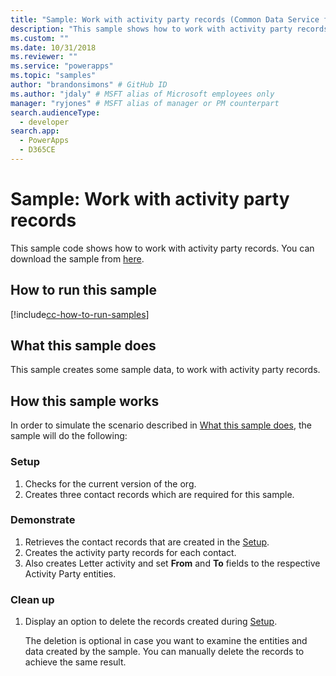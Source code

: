 ```yaml
---
title: "Sample: Work with activity party records (Common Data Service for Apps) | Microsoft Docs" # Intent and product brand in a unique string of 43-59 chars including spaces
description: "This sample shows how to work with activity party records" # 115-145 characters including spaces. This abstract displays in the search result.
ms.custom: ""
ms.date: 10/31/2018
ms.reviewer: ""
ms.service: "powerapps"
ms.topic: "samples"
author: "brandonsimons" # GitHub ID
ms.author: "jdaly" # MSFT alias of Microsoft employees only
manager: "ryjones" # MSFT alias of manager or PM counterpart
search.audienceType: 
  - developer
search.app: 
  - PowerApps
  - D365CE
---
```

# Sample: Work with activity party records

<!-- https://docs.microsoft.com/dynamics365/customer-engagement/developer/sample-work-activity-party-records -->

This sample code shows how to work with activity party records. You can download the sample from [here](https://github.com/Microsoft/PowerApps-Samples/tree/master/cds/orgsvc/C%23/ActivityPartyRecords).

## How to run this sample

[!include[cc-how-to-run-samples](../../includes/cc-how-to-run-samples.md)]

## What this sample does

This sample creates some sample data, to work with activity party records. 

## How this sample works

In order to simulate the scenario described in [What this sample does](#what-this-sample-does), the sample will do the following:

### Setup

1. Checks for the current version of the org.
1. Creates three contact records which are required for this sample.


### Demonstrate

1. Retrieves the contact records that are created in the [Setup](#setup). 
2. Creates the activity party records for each contact.
3. Also creates Letter activity and set **From** and **To** fields to the respective Activity Party entities.

### Clean up

1. Display an option to delete the records created during [Setup](#setup).

    The deletion is optional in case you want to examine the entities and data created by the sample. You can manually delete the records to achieve the same result.
